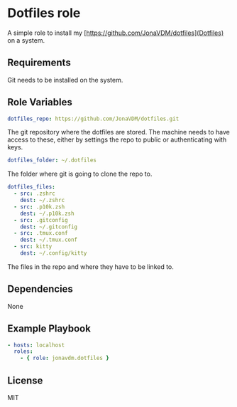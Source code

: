 # Dotfiles role

A simple role to install my [https://github.com/JonaVDM/dotfiles](Dotfiles) on a system.

## Requirements

Git needs to be installed on the system.

## Role Variables

```yml
dotfiles_repo: https://github.com/JonaVDM/dotfiles.git
```

The git repository where the dotfiles are stored. The machine needs to have access to these, either by settings the
repo to public or authenticating with keys.

```yml
dotfiles_folder: ~/.dotfiles
```

The folder where git is going to clone the repo to.

```yml
dotfiles_files:
  - src: .zshrc
    dest: ~/.zshrc
  - src: .p10k.zsh
    dest: ~/.p10k.zsh
  - src: .gitconfig
    dest: ~/.gitconfig
  - src: .tmux.conf
    dest: ~/.tmux.conf
  - src: kitty
    dest: ~/.config/kitty
```

The files in the repo and where they have to be linked to.

## Dependencies

None

## Example Playbook

```yml
- hosts: localhost
  roles:
    - { role: jonavdm.dotfiles }
```

## License

MIT
